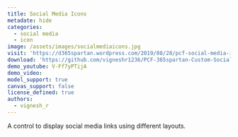 ```yaml
---
title: Social Media Icons
metadate: hide
categories:
  - social media
  - icon
image: /assets/images/socialmediaicons.jpg
visit: 'https://d365spartan.wordpress.com/2019/08/28/pcf-social-media-icons-control/'
download: 'https://github.com/vigneshr1236/PCF-365spartan-Custom-SocialMediaIconsControl'
demo_youtube: V-Ff7yPTijA
demo_video: 
model_support: true
canvas_support: false
license_defined: true
authors:
  - vignesh_r
---
```


A control to display social media links using different layouts.
